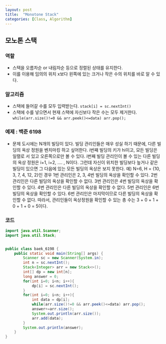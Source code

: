 ```yaml
---
layout: post
title:  "Monotone Stack"
categories: [Class, Algorithm]
---
```


## 모노톤 스택
### 역할
- 스택을 오름차순 or 내림차순 등으로 정렬된 상태를 유지한다.
- 이를 이용해 임의의 위치 x보다 왼쪽에 있는 크거나 작은 수의 위치를 바로 알 수 있다.

### 알고리즘
- 스택에 들어갈 수를 모두 입력받는다. `stack[i] = sc.nextInt()`
- 스택에 수를 넣으면서 현재 스택에 자신보다 작은 수는 모두 제거한다. `while(arr.size()!=0 && arr.peek()<=data) arr.pop();`

### 예제 : 백준 6198
- 문제
도시에는 N개의 빌딩이 있다.
빌딩 관리인들은 매우 성실 하기 때문에, 다른 빌딩의 옥상 정원을 벤치마킹 하고 싶어한다.
i번째 빌딩의 키가 hi이고, 모든 빌딩은 일렬로 서 있고 오른쪽으로만 볼 수 있다.
i번째 빌딩 관리인이 볼 수 있는 다른 빌딩의 옥상 정원은 i+1, i+2, .... , N이다.
그런데 자신이 위치한 빌딩보다 높거나 같은 빌딩이 있으면 그 다음에 있는 모든 빌딩의 옥상은 보지 못한다.
예) N=6, H = {10, 3, 7, 4, 12, 2}인 경우
1번 관리인은 2, 3, 4번 빌딩의 옥상을 확인할 수 있다.
2번 관리인은 다른 빌딩의 옥상을 확인할 수 없다.
3번 관리인은 4번 빌딩의 옥상을 확인할 수 있다.
4번 관리인은 다른 빌딩의 옥상을 확인할 수 없다.
5번 관리인은 6번 빌딩의 옥상을 확인할 수 있다.
6번 관리인은 마지막이므로 다른 빌딩의 옥상을 확인할 수 없다.
따라서, 관리인들이 옥상정원을 확인할 수 있는 총 수는 3 + 0 + 1 + 0 + 1 + 0 = 5이다.

### 코드
```java
import java.util.Scanner;
import java.util.Stack;


public class baek_6198 {
    public static void main(String[] args) {
        Scanner sc = new Scanner(System.in);
        int n = sc.nextInt();
        Stack<Integer> arr = new Stack<>();
        int[] dp = new int[n];
        long answer = 0;
        for(int i=0; i<n; i++){
            dp[i] = sc.nextInt();
        }
        for(int i=0; i<n; i++){
            int data = dp[i];
            while(arr.size()!=0 && arr.peek()<=data) arr.pop();
            answer+=arr.size();
            System.out.println(arr.size());
            arr.add(data);
        }
        System.out.println(answer);
    }
}
```